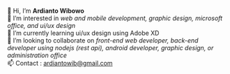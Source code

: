 👋 Hi, I’m <b>Ardianto Wibowo</b>
<br>👀 I’m interested in <i>web and mobile development, graphic design, microsoft office, and ui/ux design</i>
<br>🌱 I’m currently learning ui/ux design using Adobe XD
<br>💞️ I’m looking to collaborate on <i>front-end web developer, back-end developer using nodejs (rest api), android developer, graphic design, or administration office</i>
<br>📫 Contact : ardiantowib@gmail.com

<!---
ardiantowibowo/ardiantowibowo is a ✨ special ✨ repository because its `README.md` (this file) appears on your GitHub profile.
You can click the Preview link to take a look at your changes.
--->
